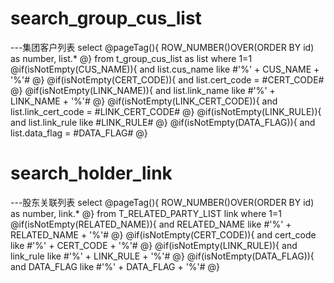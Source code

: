search_group_cus_list
===
---集团客户列表
select 
@pageTag(){
    ROW_NUMBER()OVER(ORDER BY id) as number, list.*
@}
from t_group_cus_list as list
where 1=1
@if(isNotEmpty(CUS_NAME)){
    and list.cus_name like #'%' + CUS_NAME + '%'#
@}
@if(isNotEmpty(CERT_CODE)){
    and list.cert_code = #CERT_CODE#
@}
@if(isNotEmpty(LINK_NAME)){
    and list.link_name like #'%' + LINK_NAME + '%'#
@}
@if(isNotEmpty(LINK_CERT_CODE)){
    and list.link_cert_code = #LINK_CERT_CODE#
@}
@if(isNotEmpty(LINK_RULE)){
    and list.link_rule like #LINK_RULE#
@}
@if(isNotEmpty(DATA_FLAG)){
    and list.data_flag = #DATA_FLAG#
@}

search_holder_link
===
---股东关联列表
select
@pageTag(){
    ROW_NUMBER()OVER(ORDER BY id) as number, link.*
@}
from T_RELATED_PARTY_LIST link where 1=1
@if(isNotEmpty(RELATED_NAME)){
    and RELATED_NAME like #'%' + RELATED_NAME + '%'#
@}
@if(isNotEmpty(CERT_CODE)){
    and cert_code like #'%' + CERT_CODE + '%'#
@}
@if(isNotEmpty(LINK_RULE)){
    and link_rule like #'%' + LINK_RULE + '%'#
@}
@if(isNotEmpty(DATA_FLAG)){
    and DATA_FLAG like #'%' + DATA_FLAG + '%'#
@}